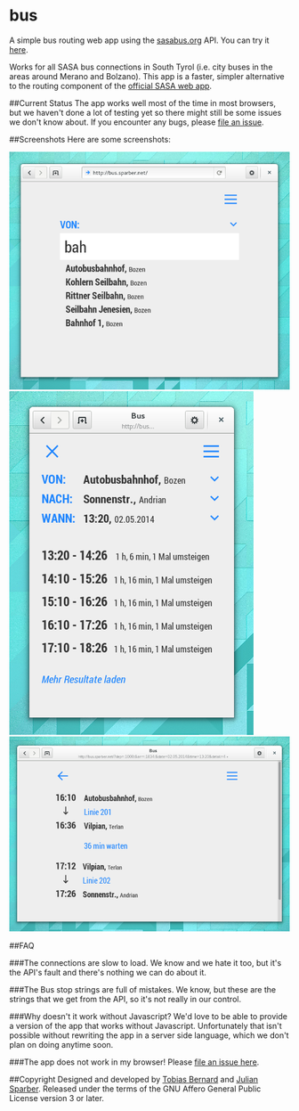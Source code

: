 bus
===

A simple bus routing web app using the [sasabus.org](http://sasabus.org) API. You can try it [here](http://bus.sparber.net).

Works for all SASA bus connections in South Tyrol (i.e. city buses in the areas around Merano and Bolzano). This app is a faster, simpler alternative to the routing component of the [official SASA web app](http://html5.sasabus.org).

##Current Status
The app works well most of the time in most browsers, but we haven't done a lot of testing yet so there might still be some issues we don't know about. If you encounter any bugs, please [file an issue]().

##Screenshots
Here are some screenshots:

![Search](docs/search.png)
![Search results](docs/results.png)
![Search results](docs/details.png)

##FAQ

###The connections are slow to load.
We know and we hate it too, but it's the API's fault and there's nothing we can do about it.

###The Bus stop strings are full of mistakes.
We know, but these are the strings that we get from the API, so it's not really in our control.

###Why doesn't it work without Javascript?
We'd love to be able to provide a version of the app that works without Javascript. Unfortunately that isn't possible without rewriting the app in a server side language, which we don't plan on doing anytime soon.

###The app does not work in my browser!
Please [file an issue here](https://github.com/realnumbers/bus/issues).

##Copyright
Designed and developed by [Tobias Bernard](http://tobiasbernard.com) and [Julian Sparber](http://julian.sparber.net). Released under the terms of the GNU Affero General Public License version 3 or later.
